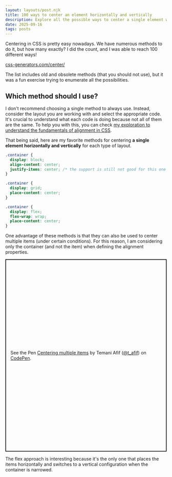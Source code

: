 ```yaml
---
layout: layouts/post.njk
title: 100 ways to center an element horizontally and vertically
description: Explore all the possible ways to center a single element within a container
date: 2025-09-16
tags: posts
---
```


Centering in CSS is pretty easy nowadays. We have numerous methods to do it, but how many exactly? I did the count, and I was able to reach 100 different ways!

[css-generators.com/center/](https://css-generators.com/center/)

The list includes old and obsolete methods (that you should not use), but it was a fun exercise trying to enumerate all the possibilities.

<h2>Which method should I use?</h2>

I don't recommend choosing a single method to always use. Instead, consider the layout you are working with and select the appropriate code. It's crucial to understand what each code is doing because not all of them are the same. To help you with this, you can check [my exploration to understand the fundamentals of alignment in CSS](https://css-tip.com/explore/alignment/).

That being said, here are my favorite methods for centering <strong>a single element horizontally and vertically</strong> for each type of layout.


```css
.container { 
  display: block;
  align-content: center;
  justify-items: center; /* the support is still not good for this one */
}
```

```css
.container {
  display: grid;
  place-content: center;
}
```

```css
.container {
  display: flex;
  flex-wrap: wrap;
  place-content: center;
}
```

One advantage of these methods is that they can also be used to center multiple items (under certain conditions). For this reason, I am considering only the container (and not the item) when defining the alignment properties.

<p class="codepen" data-height="600" data-default-tab="result" data-slug-hash="GgpVweO" data-pen-title="Centering multiple items" data-preview="true" data-user="t_afif" style="height: 600px; box-sizing: border-box; display: flex; align-items: center; justify-content: center; border: 2px solid; margin: 1em 0; padding: 1em;">
  <span>See the Pen <a href="https://codepen.io/t_afif/pen/GgpVweO">
  Centering multiple items</a> by Temani Afif (<a href="https://codepen.io/t_afif">@t_afif</a>)
  on <a href="https://codepen.io">CodePen</a>.</span>
</p>
<script async src="https://public.codepenassets.com/embed/index.js"></script>

The flex approach is interesting because it's the only one that places the items horizontally and switches to a vertical configuration when the container is narrowed. 